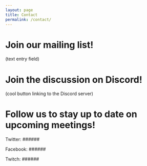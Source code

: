 ```yaml
---
layout: page
title: Contact
permalink: /contact/
---
```


# Join our mailing list!
(text entry field)

# Join the discussion on Discord!
(cool button linking to the Discord server)

# Follow us to stay up to date on upcoming meetings!
Twitter: ######

Facebook: ######

Twitch: ######



